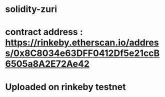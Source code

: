 # solidity-zuri
# contract address : https://rinkeby.etherscan.io/address/0x8C8034e63DFF0412Df5e21ccB6505a8A2E72Ae42 
# Uploaded on rinkeby testnet
